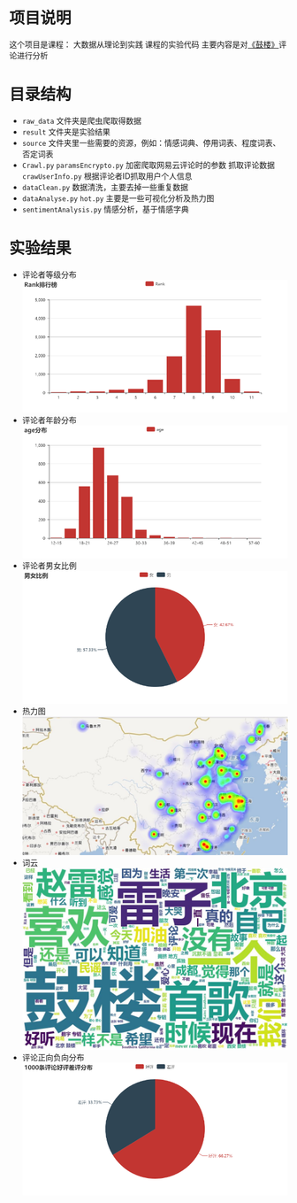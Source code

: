 # 项目说明
这个项目是课程： 大数据从理论到实践 课程的实验代码
主要内容是对[《鼓楼》](http://music.163.com/#/song?id=447926067)评论进行分析

# 目录结构
* `raw_data` 文件夹是爬虫爬取得数据
* `result` 文件夹是实验结果
* `source` 文件夹里一些需要的资源，例如：情感词典、停用词表、程度词表、否定词表
* `Crawl.py` `paramsEncrypto.py` 加密爬取网易云评论时的参数 抓取评论数据 `crawUserInfo.py` 根据评论者ID抓取用户个人信息
* `dataClean.py` 数据清洗，主要去掉一些重复数据
* `dataAnalyse.py` `hot.py` 主要是一些可视化分析及热力图
* `sentimentAnalysis.py` 情感分析，基于情感字典

# 实验结果
* 评论者等级分布
![](https://github.com/Ctum/NetCloud/blob/master/result/Rank%E6%8E%92%E8%A1%8C%E6%A6%9C.png)
* 评论者年龄分布
![](https://github.com/Ctum/NetCloud/blob/master/result/age%E5%88%86%E5%B8%83.png)
* 评论者男女比例
![](https://github.com/Ctum/NetCloud/blob/master/result/%E7%94%B7%E5%A5%B3%E6%AF%94%E4%BE%8B.png)
* 热力图
![](https://github.com/Ctum/NetCloud/blob/master/result/%E7%83%AD%E5%8A%9B%E5%9B%BE.JPG)
* 词云
![](https://github.com/Ctum/NetCloud/blob/master/result/world_cloud.jpg)
* 评论正向负向分布
![](https://github.com/Ctum/NetCloud/blob/master/result/1000%E6%9D%A1%E8%AF%84%E8%AE%BA%E5%A5%BD%E8%AF%84%E5%B7%AE%E8%AF%84%E5%88%86%E5%B8%83.png)
